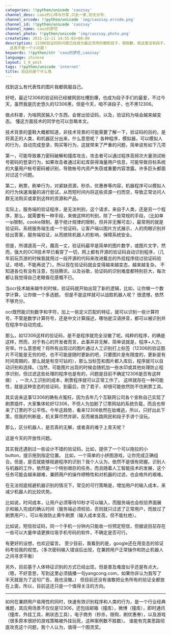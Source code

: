```yaml
---
categories: !!python/unicode 'caozsay'
channel_desc: caoz的心得与分享,只此一家,别无分号.
channel_ercode: !!python/unicode 'img/caozsay.ercode.png'
channel_id: !!python/unicode 'caozsay'
channel_name: caoz的梦呓
channel_photo: !!python/unicode 'img/caozsay.photo.png'
createtime: 2015-12-11 14:55:02+00:00
description: 12306验证码的问题已经成为最近流传的梗和段子，很抱歉，我这里没有段子，就是扒一扒验证码的设计和目标，作为扫盲，并提出相关问题。最后，我要告诉大家，
  这真不是一个小问题！
keywords: !!python/str 'caoz的梦呓,caozsay'
language: chinese
layout: 1_0_post
tags: !!python/unicode 'internet'
title: 验证码是个什么鬼
---
```

<div class="rich_media_content" id="js_content">
<p>
         找到这么有代表性的图片我都佩服自己。
        </p>
<p>
</p>
<p>
         好吧，最近12306的验证码已经被网民吐槽到爆，也成为段子手们的最爱，不过今天，虽然我是历史悠久的12306黑，但是今天，咱不讲段子，也不黑12306。
        </p>
<p>
</p>
<p>
         做点科普，为啥网民输入个东西，会冒出验证码，以及，验证码为啥会越来越变态。 懂这方面技术的同学也可以忽略本文。
        </p>
<p>
</p>
<p>
         技术背景的童鞋大概都知道，非技术背景的可能需要了解一下，验证码的目的，是将真正的人类，和机器区分出来，什么意思呢？ 各种程序，模拟器，可以模拟人的行为，自动完成登录，购买等行为，这就带来了严重的问题，简单说有如下几项
        </p>
<p>
</p>
<p>
         第一，可能导致暴力密码破解和撞库攻击，攻击者可以通过程序高频次大量测试帐号密码的登录行为，如果攻击者通过彩虹库获得海量用户信息，可能导致目标系统的大量用户帐号密码被识别，导致帐号内资产失窃或重要内容泄露。许多巨头都面对过这个问题。
        </p>
<p>
</p>
<p>
         第二，刷票，刷单行为，对紧缺资源，秒杀，优惠券等内容，机器程序可以模拟人的行为快速海量的进行尝试，从而短时间内将这些资源一扫而空，导致正常访问人群无法购买或拿到这样的资源和产品。
        </p>
<p>
</p>
<p>
         实际上，服务端的验证程序，是无法判别，这个请求，来自于人类，还是另一个程序，那么，就需要有一种手段，来做这样的判别，除了一些常规的手段，（比如单一ip限制，cookie限制，基于统计规律的限制，但并非无懈可击），最常用的就是验证码，系统服务端生成一个验证码，让客户端以图片方式展示，人的肉眼识别并给出答案，服务端验证，从而摈除机器人的影响，保障系统安全。
        </p>
<p>
</p>
<p>
         但是，所谓道高一尺，魔高一丈，验证码最早是简单的图片数字，或图片文字，然而，强大的OCR技术早已看穿了一切，网上都有开源的验证码自动识别程序，（几年前玩页游的时候我就用过一段开源的代码来改进戴总的外挂程序绕过验证码验证，啧啧，不能再说了）。所以现在验证码就会变得越来越变态，越来越复杂。 不知道各位有没有注意，包括腾讯，以及谷歌，验证码的识别难度都特别巨大，每次都让我觉得自己老眼昏花感慨不已。
        </p>
<p>
</p>
<p>
         当ocr技术越来越牛的时候，验证码就开始出现了新的逻辑，比如，让你做一个数学计算，让你做一个多选题。  但是不是这样就可以战胜机器人呢？ 很遗憾，依然不够充分。
        </p>
<p>
</p>
<p>
         ocr既然能识别数字和字符，加上一些定义匹配的特征，就可以识别一些计算符号，不管是数学计算符号，还是中文计算描述，哪怕是汉语拼音，都可以被识别并在程序中自动完成。
        </p>
<p>
</p>
<p>
         那么，如12306这样的验证码，是不是程序就完全没辙了呢。纯粹的程序，的确是这样，然而，对于有心的开发者而言，此事并非无解，简单说就是，程序+人力，穷举。什么意思呢？将所有出现过的图片通过人工识别打上标签（12306的验证图片不可能是无穷的吧，也不可能是随时更新的吧，只要图片是有限度的，更新是有时间周期的，那么就是有空可钻的），那么当标签和图片都入库后，程序就可以自动识别和选择。（当然，可能图片出现的时候会随机加一些水印或其他处理防止程序识别，但过滤这些处理的程序也是有的，问题是目前不确定12306是否有这样做） ，一次人工识别的成本，刷票程序就可以正常工作了。 这样就存在一种可能性，就是这种变态的验证码，到最后，防了君子，却很可能依然防不住刷票工具。
        </p>
<p>
</p>
<p>
         其实说来这事12306的确有点冤枉，因为去年几个互联网公司各个宣称自己实现了刷票插件，大家集体轮奸12306，不但人为加剧了订票网站的系统负载，而且也带来了订票的不公平性。今年这趋势，看来12306依然在劫难逃，所以，只好出此下策，但我的判断是，机关算尽然并卵，反而被各路网民和段子手讲个没玩。
        </p>
<p>
</p>
<p>
         那么，区分机器人，是否真的无解，或者真的难于上青天呢？
        </p>
<p>
</p>
<p>
         这是今天的开放性问题。
        </p>
<p>
</p>
<p>
         其实我还遇到过一些设计不错的验证码，比如，提供了一个可以拖拉的小button，提示拖到指定位置。  比如，一个简单的小拼图游戏，让你完成正确组合。但是，是否就能够规避程序的识别？我个人认为，依然不是很有把握。识别人与机器的工作，依然是一个特别艰巨的任务，而且随着人工智能技术的发展，这个任务可能会越来越难，兼顾用户的操作顺畅性和对机器的过滤，也会格外的艰难。
        </p>
<p>
</p>
<p>
         在无法彻底规避机器识别的情况下，常见的可行策略是，增加用户的输入成本，来减少机器人的比较优势。
        </p>
<p>
</p>
<p>
         比如说，时间成本，让用户必须等待10秒才可以输入，而服务端也会校验界面展示和输入完成的确认时间（服务端必须校验，否则就只过滤了正常用户，而放过了刷票用户），可以有效防止黄牛刷票（输入成本变高，但不能杜绝）。
        </p>
<p>
</p>
<p>
         比如说，短信验证码，同一个手机一分钟内只能收一份预定短信，但据说目前存在一些可以大量申请更换垃圾手机号码的软件，不确定是否可行。
        </p>
<p>
</p>
<p>
         有更好的设想，也欢迎留言。 至少目前，我看到的是，google还在用变态的验证码考验我的视觉。（多次密码输入错误后出现，在兼顾用户正常操作和防止机器人之间寻求平衡）
        </p>
<p>
</p>
<p>
         另外，目前基于人体特征识别的方式已经出现，但是普及难度似乎还是有点大，（嗯，不好意思，写到这里必须插播一句yangcong.com，如果你非认为我写了半天就是为了这句广告，我也没辙。） 但目前还没有谁敢把业务所有的验证全都放在上面，所以，目前这还只是一个值得关注的方向。
        </p>
<p>
</p>
<p>
</p>
<hr/>
<p>
</p>
<p>
         如何在兼顾用户易用性的同时，快速有效识别程序和人类的行为，是一个行业经典难题，其应用场景不仅仅是12306，还包括邮箱（撞库），微博（撞库），即时通讯（撞库，外挂工具，刷状态工具），电子商务（秒杀，限购，刷优惠券），以及游戏（很多原本很好的游戏策略被外挂玩死，这种案例数不胜数）。 谁能有完美思路彻底攻克这个问题，我个人认为，值得一个图灵奖。
        </p>
<p>
</p>
<p>
</p>
</div>